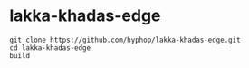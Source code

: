 # lakka-khadas-edge

```
git clone https://github.com/hyphop/lakka-khadas-edge.git
cd lakka-khadas-edge
build
```
